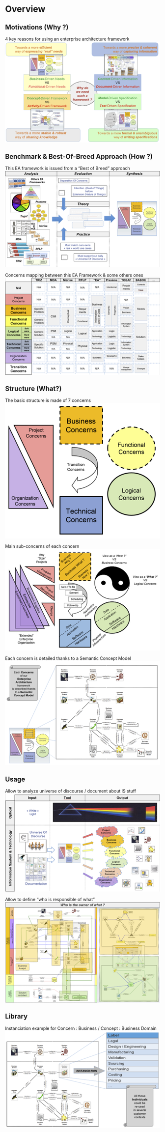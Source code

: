 Overview
==

Motivations (Why ?)
-
4 key reasons for using an enterprise architecture framework
![alt text](https://github.com/iPlumb3r/pEAr4pEEr/blob/master/images/Overview_Why.png)


Benchmark & Best-Of-Breed Approach (How ?)
-
This EA framework is issued from a “Best of Breed” approach
![alt text](https://github.com/iPlumb3r/pEAr4pEEr/blob/master/images/Overview_How_1.png)

Concerns mapping between this EA Framework & some others ones
![alt text](https://github.com/iPlumb3r/pEAr4pEEr/blob/master/images/Overview_How_2.png)


Structure (What?)
-
The basic structure is made of 7 concerns
![alt text](https://github.com/iPlumb3r/pEAr4pEEr/blob/master/images/Overview_What_1.png)

Main sub-concerns of each concern
![alt text](https://github.com/iPlumb3r/pEAr4pEEr/blob/master/images/Overview_What_2_2020-03-24.png)

Each concern is detailed thanks to a Semantic Concept Model
![alt text](https://github.com/iPlumb3r/pEAr4pEEr/blob/master/images/Overview_What_3.png)


Usage 
-
Allow to analyze universe of discourse / document about IS stuff
![alt text](https://github.com/iPlumb3r/pEAr4pEEr/blob/master/images/Overview_Usage_1.png)

Allow to define “who is responsible of what”
![alt text](https://github.com/iPlumb3r/pEAr4pEEr/blob/master/images/Overview_Usage_2.png)


Library 
-
Instanciation example for Concern : Business / Concept : Business Domain
![alt text](https://github.com/iPlumb3r/pEAr4pEEr/blob/master/images/Overview_Librairy.png)





